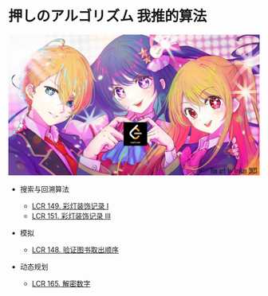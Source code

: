 # 押しのアルゴリズム 我推的算法
![alt text](/hateLeetCode.png)

* 搜索与回溯算法
    + [LCR 149. 彩灯装饰记录 I](/搜索与回溯算法/LCR%20149.%20彩灯装饰记录%20I.md)
    + [LCR 151. 彩灯装饰记录 III](/搜索与回溯算法/LCR%20151.%20彩灯装饰记录%20III.md)

* 模拟
    + [LCR 148. 验证图书取出顺序](/模拟/LCR%20148.%20验证图书取出顺序.md)

* 动态规划
    + [LCR 165. 解密数字](/动态规划/LCR%20165.%20解密数字.md)